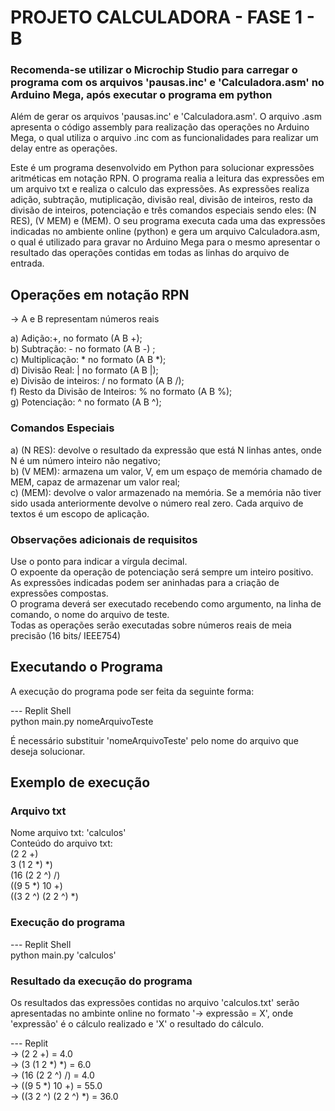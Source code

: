 # PROJETO CALCULADORA - FASE 1 - B
### Recomenda-se utilizar o Microchip Studio para carregar o programa com os arquivos 'pausas.inc' e 'Calculadora.asm' no Arduino Mega, após executar o programa em python

  Além de gerar os arquivos 'pausas.inc' e 'Calculadora.asm'. O arquivo .asm apresenta o código assembly para realização das operações no Arduino Mega, o qual utiliza o arquivo .inc com as funcionalidades para realizar um delay entre as operações. 

  Este é um programa desenvolvido em Python para solucionar expressões aritméticas em notação RPN. O programa realia a leitura das expressões em um arquivo txt e realiza o calculo das expressões. As expressões realiza adição, subtração, mutiplicação, divisão real, divisão de inteiros, resto da divisão de inteiros, potenciação e três comandos especiais sendo eles: (N RES), (V MEM) e (MEM). O seu programa executa cada uma das expressões indicadas no ambiente online (python) e gera um arquivo Calculadora.asm, o qual é utilizado para gravar no Arduino Mega para o mesmo apresentar o resultado das operações contidas em todas as linhas do arquivo de entrada.

## Operações em notação RPN
  ->  A e B representam números reais

  a) Adição:+, no formato (A B +);  <br />
  b) Subtração: - no formato (A B -) ;  <br />
  c) Multiplicação: * no formato (A B *);  <br />
  d) Divisão Real: | no formato (A B |);  <br />
  e) Divisão de inteiros: / no formato (A B /);  <br />
  f) Resto da Divisão de Inteiros: % no formato (A B %);  <br />
  g) Potenciação: ^ no formato (A B ^); <br />

### Comandos Especiais
  a) (N RES): devolve o resultado da expressão que está N linhas antes, onde N é um número inteiro não negativo;  <br />
  b) (V MEM): armazena um valor, V, em um espaço de memória chamado de MEM, capaz de armazenar um valor real;  <br />
  c) (MEM): devolve o valor armazenado na memória. Se a memória não tiver sido usada anteriormente devolve o número real zero. Cada arquivo de textos é um escopo de aplicação. <br />

### Observações adicionais de requisitos
  Use o ponto para indicar a vírgula decimal. <br />
  O expoente da operação de potenciação será sempre um inteiro positivo. <br />
  As expressões indicadas podem ser aninhadas para a criação de expressões compostas. <br />
  O programa deverá ser executado recebendo como argumento, na linha de comando, o nome do arquivo de teste. <br />
  Todas as operações serão executadas sobre números reais de meia precisão (16 bits/ IEEE754) <br />

## Executando o Programa
  A execução do programa pode ser feita da seguinte forma:

  --- Replit Shell <br />
    python main.py nomeArquivoTeste <br />

  É necessário substituir 'nomeArquivoTeste' pelo nome do arquivo que deseja solucionar.

## Exemplo de execução
### Arquivo txt
  Nome arquivo txt: 'calculos' <br />
  Conteúdo do arquivo txt:  <br />
  (2 2 +) <br />
  3 (1 2 *) *) <br />
  (16 (2 2 ^) /) <br />
  ((9 5 *) 10 +) <br />
  ((3 2 ^) (2 2 ^) *) <br />
  
### Execução do programa
  --- Replit Shell <br />
  python main.py 'calculos'

### Resultado da execução do programa
  Os resultados das expressões contidas no arquivo 'calculos.txt' serão apresentadas no ambinte online no formato '-> expressão = X', onde 'expressão' é o cálculo realizado e 'X' o resultado do cálculo.

  --- Replit <br />
  -> (2 2 +) = 4.0 <br />
  -> (3 (1 2 *) *) = 6.0 <br />
  -> (16 (2 2 ^) /) = 4.0 <br />
  -> ((9 5 *) 10 +) = 55.0 <br />
  -> ((3 2 ^) (2 2 ^) *) = 36.0 <br />
